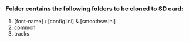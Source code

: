 ### Folder contains the following folders to be cloned to SD card:

1) [font-name] / [config.ini] & [smoothsw.ini]
2) common
3) tracks
